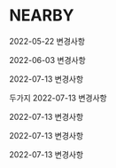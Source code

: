 # NEARBY

2022-05-22 변경사항

2022-06-03 변경사항

2022-07-13 변경사항


두가지
2022-07-13 변경사항



2022-07-13 변경사항



2022-07-13 변경사항



2022-07-13 변경사항


